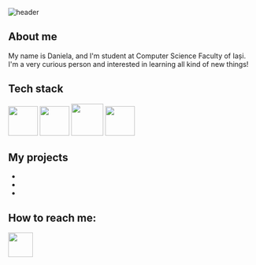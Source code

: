 ![header](https://capsule-render.vercel.app/api?type=waving&color=0:FDC830,100:F37335&fontColor=F7E6CA&height=300&section=header&text=Hi%20there!&fontSize=90&reversal=true&animation=fadeIn)



## About me
My name is Daniela, and I'm student at Computer Science Faculty of Iași. I'm a very curious person and interested in learning all kind of new things!

## Tech stack
  <img height="60" src="https://github.com/user-attachments/assets/54233bf9-6c74-42c4-8486-5e732ebc42de"/>
  <img height="60" src="https://github.com/user-attachments/assets/d2bf2f1b-5cfb-4d85-a867-7e2544b2c75d"/>
  <img height="65" src="https://github.com/user-attachments/assets/54b0275e-9e33-4dae-a617-a23d164dac7a"/>
  <img height="60" src="https://github.com/user-attachments/assets/9c5db208-254e-44ad-81f6-1d8611533071"/>




## My projects
-
-
-

## How to reach me:
<a href="https://www.linkedin.com/in/daniela-du%C8%9Bescu-372900247/">
  <img height="50" src="https://github.com/user-attachments/assets/1b4c3e10-129b-463f-bbed-6885872b4508"/>
</a>

<!--

pagina asta a fost facuta in mare parte cu resurse de aici(headerul mai ales) https://github.com/kyechan99/capsule-render?tab=readme-ov-file#rounded

<a href="">
  <img height="50" src=""/>
</a>

![github](https://img.shields.io/badge/GitHub-000000?style=for-the-badge&logo=GitHub&logoColor=white) -- cum sa faci o casuta draguta
alte culori pt gradient interesant: #005AA7 si #FFFDE4 -- de la albastru la bej



**danieladuti/danieladuti** is a ✨ _special_ ✨ repository because its `README.md` (this file) appears on your GitHub profile.



Here are some ideas to get you started:

- 🔭 I’m currently working on ... lalala
- 🌱 I’m currently learning ...
- 👯 I’m looking to collaborate on ...
- 🤔 I’m looking for help with ...
- 💬 Ask me about ...
- 📫 How to reach me: ...
- 😄 Pronouns: ...
- ⚡ Fun fact: ...
-->
